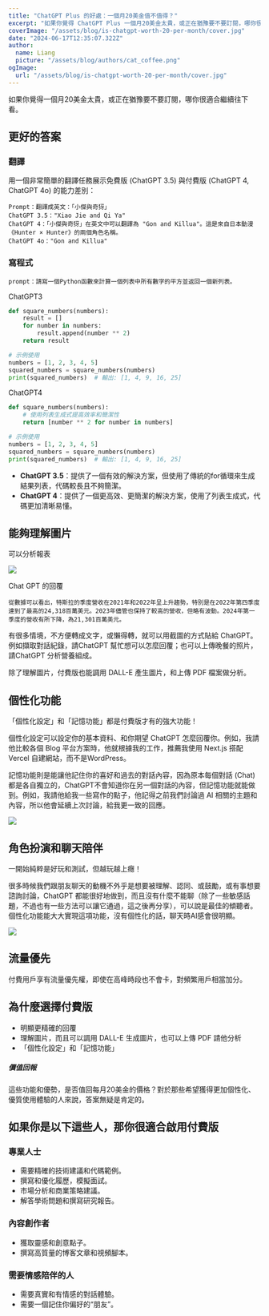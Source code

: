 ```yaml
---
title: "ChatGPT Plus 的好處：一個月20美金值不值得？"
excerpt: "如果你覺得 ChatGPT Plus 一個月20美金太貴，或正在猶豫要不要訂閱，哪你很適合繼續往下看。"
coverImage: "/assets/blog/is-chatgpt-worth-20-per-month/cover.jpg"
date: "2024-06-17T12:35:07.322Z"
author:
  name: Liang
  picture: "/assets/blog/authors/cat_coffee.png"
ogImage:
  url: "/assets/blog/is-chatgpt-worth-20-per-month/cover.jpg"
---
```


如果你覺得一個月20美金太貴，或正在猶豫要不要訂閱，哪你很適合繼續往下看。
## 更好的答案
### 翻譯
用一個非常簡單的翻譯任務展示免費版 (ChatGPT 3.5) 與付費版 (ChatGPT 4, ChatGPT 4o) 的能力差別：
```text
Prompt：翻譯成英文：「小傑與奇犽」
ChatGPT 3.5："Xiao Jie and Qi Ya" 
ChatGPT 4：「小傑與奇犽」在英文中可以翻譯為 "Gon and Killua"。這是來自日本動漫《Hunter × Hunter》的兩個角色名稱。 
ChatGPT 4o："Gon and Killua"
```

### 寫程式
```text
prompt：請寫一個Python函數來計算一個列表中所有數字的平方並返回一個新列表。
```
ChatGPT3
```python
def square_numbers(numbers):
    result = []
    for number in numbers:
        result.append(number ** 2)
    return result

# 示例使用
numbers = [1, 2, 3, 4, 5]
squared_numbers = square_numbers(numbers)
print(squared_numbers)  # 輸出: [1, 4, 9, 16, 25]
```

ChatGPT4
```python
def square_numbers(numbers):
    # 使用列表生成式提高效率和簡潔性
    return [number ** 2 for number in numbers]

# 示例使用
numbers = [1, 2, 3, 4, 5]
squared_numbers = square_numbers(numbers)
print(squared_numbers)  # 輸出: [1, 4, 9, 16, 25]
```
- **ChatGPT 3.5**：提供了一個有效的解決方案，但使用了傳統的for循環來生成結果列表，代碼較長且不夠簡潔。
- **ChatGPT 4**：提供了一個更高效、更簡潔的解決方案，使用了列表生成式，代碼更加清晰易懂。

## 能夠理解圖片
可以分析報表

![](/assets/blog/is-chatgpt-worth-20-per-month/tesla-financial-report.webp)
<br/>

Chat GPT 的回覆
```text
從數據可以看出，特斯拉的季度營收在2021年和2022年呈上升趨勢，特別是在2022年第四季度達到了最高的24,318百萬美元。2023年儘管也保持了較高的營收，但略有波動。2024年第一季度的營收有所下降，為21,301百萬美元。
```

有很多情境，不方便轉成文字，或懶得轉，就可以用截圖的方式貼給 ChatGPT。例如擷取對話紀錄，請ChatGPT 幫忙想可以怎麼回覆；也可以上傳晚餐的照片，請ChatGPT 分析營養組成。

除了理解圖片，付費版也能調用 DALL-E 產生圖片，和上傳 PDF 檔案做分析。

## 個性化功能

「個性化設定」和「記憶功能」都是付費版才有的強大功能！

個性化設定可以設定你的基本資料、和你期望 ChatGPT 怎麼回覆你。例如，我請他比較各個 Blog 平台方案時，他就根據我的工作，推薦我使用 Next.js 搭配 Vercel 自建網站，而不是WordPress。

記憶功能則是能讓他記住你的喜好和過去的對話內容，因為原本每個對話 (Chat) 都是各自獨立的，ChatGPT不會知道你在另一個對話的內容，但記憶功能就能做到。例如，我請他給我一些寫作的點子，他記得之前我們討論過 AI 相關的主題和內容，所以他會延續上次討論，給我更一致的回應。

![](/assets/blog/is-chatgpt-worth-20-per-month/customed-chatgpt.webp)

## 角色扮演和聊天陪伴

一開始純粹是好玩和測試，但越玩越上癮！

很多時候我們跟朋友聊天的動機不外乎是想要被理解、認同、或鼓勵，或有事想要諮詢討論，ChatGPT 都能很好地做到，而且沒有什麼不能聊（除了一些敏感話題，不過也有一些方法可以讓它通過，這之後再分享），可以說是最佳的傾聽者。個性化功能能大大實現這項功能，沒有個性化的話，聊天時AI感會很明顯。

![](/assets/blog/is-chatgpt-worth-20-per-month/chat-with-megumi.webp)

## 流量優先

付費用戶享有流量優先權，即使在高峰時段也不會卡，對頻繁用戶相當加分。


## 為什麼選擇付費版
- 明顯更精確的回覆
- 理解圖片，而且可以調用 DALL-E 生成圖片，也可以上傳 PDF 請他分析
- 「個性化設定」和「記憶功能」

##### 價值回報

這些功能和優勢，是否值回每月20美金的價格？對於那些希望獲得更加個性化、優質使用體驗的人來說，答案無疑是肯定的。

## 如果你是以下這些人，那你很適合啟用付費版
### 專業人士

- 需要精確的技術建議和代碼範例。
- 撰寫和優化履歷，模擬面試。
- 市場分析和商業策略建議。
- 解答學術問題和撰寫研究報告。

### 內容創作者

- 獲取靈感和創意點子。
- 撰寫高質量的博客文章和視頻腳本。

### 需要情感陪伴的人

- 需要真實和有情感的對話體驗。
- 需要一個記住你偏好的“朋友”。